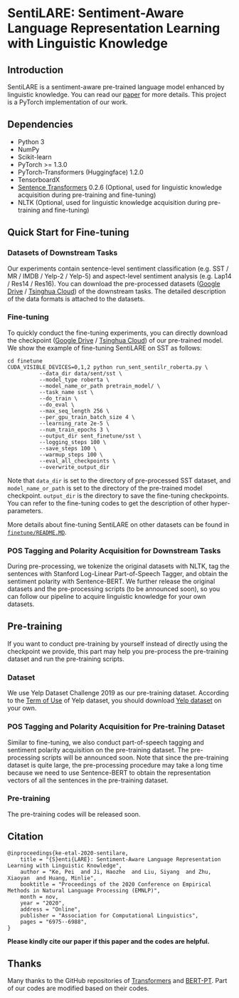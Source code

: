# SentiLARE: Sentiment-Aware Language Representation Learning with Linguistic Knowledge

## Introduction

SentiLARE is a sentiment-aware pre-trained language model enhanced by linguistic knowledge. You can read our [paper](https://www.aclweb.org/anthology/2020.emnlp-main.567/) for more details. This project is a PyTorch implementation of our work.

## Dependencies

* Python 3
* NumPy
* Scikit-learn
* PyTorch >= 1.3.0
* PyTorch-Transformers (Huggingface) 1.2.0
* TensorboardX
* [Sentence Transformers](https://github.com/UKPLab/sentence-transformers) 0.2.6 (Optional, used for linguistic knowledge acquisition during pre-training and fine-tuning)
* NLTK (Optional, used for linguistic knowledge acquisition during pre-training and fine-tuning)

## Quick Start for Fine-tuning

### Datasets of Downstream Tasks

Our experiments contain sentence-level sentiment classification (e.g. SST / MR / IMDB / Yelp-2 / Yelp-5) and aspect-level sentiment analysis (e.g. Lap14 / Res14 / Res16). You can download the pre-processed datasets ([Google Drive](https://drive.google.com/drive/folders/1v84riTNxCMJi3HWhJdDNyBryCtTTfNjy?usp=sharing) / [Tsinghua Cloud](https://cloud.tsinghua.edu.cn/d/f6baaff5c398463388b2/)) of the downstream tasks. The detailed description of the data formats is attached to the datasets.

### Fine-tuning

To quickly conduct the fine-tuning experiments, you can directly download the checkpoint ([Google Drive](https://drive.google.com/drive/folders/1v84riTNxCMJi3HWhJdDNyBryCtTTfNjy?usp=sharing) / [Tsinghua Cloud](https://cloud.tsinghua.edu.cn/d/f6baaff5c398463388b2/)) of our pre-trained model. We show the example of fine-tuning SentiLARE on SST as follows:

```shell
cd finetune
CUDA_VISIBLE_DEVICES=0,1,2 python run_sent_sentilr_roberta.py \
          --data_dir data/sent/sst \
          --model_type roberta \
          --model_name_or_path pretrain_model/ \
          --task_name sst \
          --do_train \
          --do_eval \
          --max_seq_length 256 \
          --per_gpu_train_batch_size 4 \
          --learning_rate 2e-5 \
          --num_train_epochs 3 \
          --output_dir sent_finetune/sst \
          --logging_steps 100 \
          --save_steps 100 \
          --warmup_steps 100 \
          --eval_all_checkpoints \
          --overwrite_output_dir
```

Note that `data_dir` is set to the directory of pre-processed SST dataset, and `model_name_or_path` is set to the directory of the pre-trained model checkpoint. `output_dir` is the directory to save the fine-tuning checkpoints. You can refer to the fine-tuning codes to get the description of other hyper-parameters.

More details about fine-tuning SentiLARE on other datasets can be found in [`finetune/README.MD`]().

### POS Tagging and Polarity Acquisition for Downstream Tasks

During pre-processing, we tokenize the original datasets with NLTK, tag the sentences with Stanford Log-Linear Part-of-Speech Tagger, and obtain the sentiment polarity with Sentence-BERT. We further release the original datasets and the pre-processing scripts (to be announced soon), so you can follow our pipeline to acquire linguistic knowledge for your own datasets.

## Pre-training

If you want to conduct pre-training by yourself instead of directly using the checkpoint we provide, this part may help you pre-process the pre-training dataset and run the pre-training scripts.

### Dataset

We use Yelp Dataset Challenge 2019 as our pre-training dataset. According to the [Term of Use](https://s3-media3.fl.yelpcdn.com/assets/srv0/engineering_pages/bea5c1e92bf3/assets/vendor/yelp-dataset-agreement.pdf) of Yelp dataset, you should download [Yelp dataset](https://www.yelp.com/dataset) on your own.

### POS Tagging and Polarity Acquisition for Pre-training Dataset

Similar to fine-tuning, we also conduct part-of-speech tagging and sentiment polarity acquisition on the pre-training dataset. The pre-processing scripts will be announced soon. Note that since the pre-training dataset is quite large, the pre-processing procedure may take a long time because we need to use Sentence-BERT to obtain the representation vectors of all the sentences in the pre-training dataset.

### Pre-training

The pre-training codes will be released soon.

## Citation

```
@inproceedings{ke-etal-2020-sentilare,
    title = "{S}enti{LARE}: Sentiment-Aware Language Representation Learning with Linguistic Knowledge",
    author = "Ke, Pei  and Ji, Haozhe  and Liu, Siyang  and Zhu, Xiaoyan  and Huang, Minlie",
    booktitle = "Proceedings of the 2020 Conference on Empirical Methods in Natural Language Processing (EMNLP)",
    month = nov,
    year = "2020",
    address = "Online",
    publisher = "Association for Computational Linguistics",
    pages = "6975--6988",
}
```

**Please kindly cite our paper if this paper and the codes are helpful.**

## Thanks

Many thanks to the GitHub repositories of [Transformers](https://github.com/huggingface/transformers) and [BERT-PT](https://github.com/howardhsu/BERT-for-RRC-ABSA). Part of our codes are modified based on their codes.
